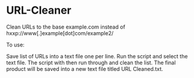 URL-Cleaner
===========

Clean URLs to the base example.com instead of  hxxp://www[.]example[dot]com/example2/

To use:

  Save list of URLs into a text file one per line. Run the script and select the text file.
  The script with then run through and clean the list. The final product will be saved into
  a new text file titled URL Cleaned.txt.
